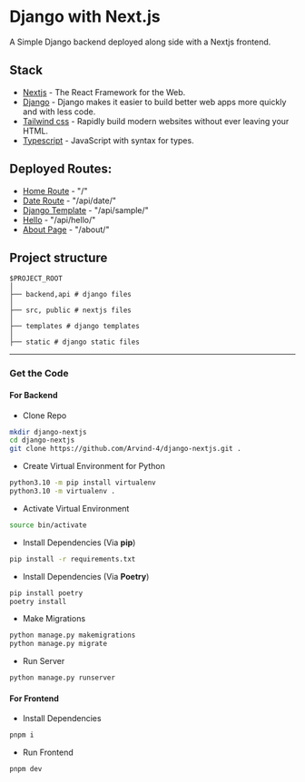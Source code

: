 # Django with Next.js

A Simple Django backend deployed along side with a Nextjs frontend.

## Stack

- [Nextjs](https://reactjs.org/) - The React Framework for the Web.
- [Django](https://www.djangoproject.com/) - Django makes it easier to build better web apps more quickly and with less code.
- [Tailwind css](https://vitejs.dev/) - Rapidly build modern websites without ever leaving your HTML.
- [Typescript](https://www.typescriptlang.org/) - JavaScript with syntax for types.

## Deployed Routes:
- [Home Route](https://django-nextjs-pi.vercel.app/) - "/"
- [Date Route](https://django-nextjs-pi.vercel.app/api/date/) - "/api/date/"
- [Django Template](https://django-nextjs-pi.vercel.app/api/sample/) - "/api/sample/"
- [Hello](https://django-nextjs-pi.vercel.app/api/hello/) - "/api/hello/"
- [About Page](https://django-nextjs-pi.vercel.app/about/) - "/about/"

## Project structure

```
$PROJECT_ROOT
│   
├── backend,api # django files
│   
├── src, public # nextjs files
│   
├── templates # django templates
│   
├── static # django static files
```
---

### Get the Code

#### For Backend

- Clone Repo

```bash
mkdir django-nextjs
cd django-nextjs
git clone https://github.com/Arvind-4/django-nextjs.git .
```
- Create Virtual Environment for Python

```bash
python3.10 -m pip install virtualenv
python3.10 -m virtualenv .
```

- Activate Virtual Environment

```bash
source bin/activate
```

- Install Dependencies (Via **pip**)

```bash
pip install -r requirements.txt
```

- Install Dependencies (Via **Poetry**)

```bash
pip install poetry
poetry install
```

- Make Migrations

```bash
python manage.py makemigrations
python manage.py migrate
```
- Run Server

```bash
python manage.py runserver
```

####  For Frontend

- Install Dependencies

```bash
pnpm i
```
- Run Frontend

```bash
pnpm dev
```
